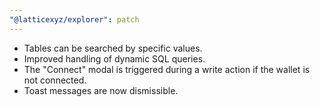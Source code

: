 ```yaml
---
"@latticexyz/explorer": patch
---
```


- Tables can be searched by specific values.
- Improved handling of dynamic SQL queries.
- The "Connect" modal is triggered during a write action if the wallet is not connected.
- Toast messages are now dismissible.
